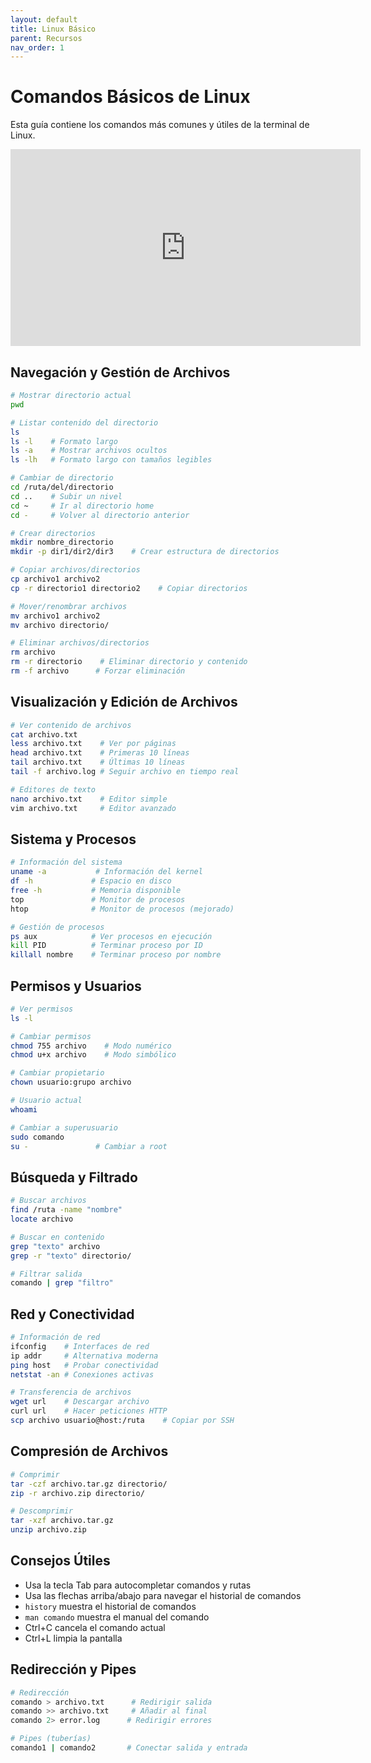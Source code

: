 ```yaml
---
layout: default
title: Linux Básico
parent: Recursos
nav_order: 1
---
```


# Comandos Básicos de Linux

Esta guía contiene los comandos más comunes y útiles de la terminal de Linux.

<iframe width="560" height="315" src="https://www.youtube.com/embed/gd7BXuUQ91w?si=eXAmD7J8P1j1-gnx" title="YouTube video player" frameborder="0" allow="accelerometer; autoplay; clipboard-write; encrypted-media; gyroscope; picture-in-picture; web-share" referrerpolicy="strict-origin-when-cross-origin" allowfullscreen></iframe>

## Navegación y Gestión de Archivos

```bash
# Mostrar directorio actual
pwd

# Listar contenido del directorio
ls
ls -l    # Formato largo
ls -a    # Mostrar archivos ocultos
ls -lh   # Formato largo con tamaños legibles

# Cambiar de directorio
cd /ruta/del/directorio
cd ..    # Subir un nivel
cd ~     # Ir al directorio home
cd -     # Volver al directorio anterior

# Crear directorios
mkdir nombre_directorio
mkdir -p dir1/dir2/dir3    # Crear estructura de directorios

# Copiar archivos/directorios
cp archivo1 archivo2
cp -r directorio1 directorio2    # Copiar directorios

# Mover/renombrar archivos
mv archivo1 archivo2
mv archivo directorio/

# Eliminar archivos/directorios
rm archivo
rm -r directorio    # Eliminar directorio y contenido
rm -f archivo      # Forzar eliminación
```

## Visualización y Edición de Archivos

```bash
# Ver contenido de archivos
cat archivo.txt
less archivo.txt    # Ver por páginas
head archivo.txt    # Primeras 10 líneas
tail archivo.txt    # Últimas 10 líneas
tail -f archivo.log # Seguir archivo en tiempo real

# Editores de texto
nano archivo.txt    # Editor simple
vim archivo.txt     # Editor avanzado
```

## Sistema y Procesos

```bash
# Información del sistema
uname -a           # Información del kernel
df -h             # Espacio en disco
free -h           # Memoria disponible
top               # Monitor de procesos
htop              # Monitor de procesos (mejorado)

# Gestión de procesos
ps aux            # Ver procesos en ejecución
kill PID          # Terminar proceso por ID
killall nombre    # Terminar proceso por nombre
```

## Permisos y Usuarios

```bash
# Ver permisos
ls -l

# Cambiar permisos
chmod 755 archivo    # Modo numérico
chmod u+x archivo    # Modo simbólico

# Cambiar propietario
chown usuario:grupo archivo

# Usuario actual
whoami

# Cambiar a superusuario
sudo comando
su -               # Cambiar a root
```

## Búsqueda y Filtrado

```bash
# Buscar archivos
find /ruta -name "nombre"
locate archivo

# Buscar en contenido
grep "texto" archivo
grep -r "texto" directorio/

# Filtrar salida
comando | grep "filtro"
```

## Red y Conectividad

```bash
# Información de red
ifconfig    # Interfaces de red
ip addr     # Alternativa moderna
ping host   # Probar conectividad
netstat -an # Conexiones activas

# Transferencia de archivos
wget url    # Descargar archivo
curl url    # Hacer peticiones HTTP
scp archivo usuario@host:/ruta    # Copiar por SSH
```

## Compresión de Archivos

```bash
# Comprimir
tar -czf archivo.tar.gz directorio/
zip -r archivo.zip directorio/

# Descomprimir
tar -xzf archivo.tar.gz
unzip archivo.zip
```

## Consejos Útiles

- Usa la tecla Tab para autocompletar comandos y rutas
- Usa las flechas arriba/abajo para navegar el historial de comandos
- `history` muestra el historial de comandos
- `man comando` muestra el manual del comando
- Ctrl+C cancela el comando actual
- Ctrl+L limpia la pantalla

## Redirección y Pipes

```bash
# Redirección
comando > archivo.txt      # Redirigir salida
comando >> archivo.txt     # Añadir al final
comando 2> error.log      # Redirigir errores

# Pipes (tuberías)
comando1 | comando2       # Conectar salida y entrada
```